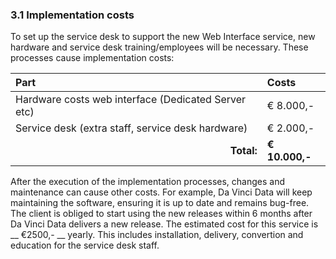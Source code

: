 ### 3.1 Implementation costs

To set up the service desk to support the new Web Interface service, new hardware and service desk training/employees will be necessary. These processes cause implementation costs:

| Part                                                | Costs          |
| :---                                                | :---           |
| Hardware costs web interface (Dedicated Server etc) | € 8.000,-      |
| Service desk (extra staff, service desk hardware)   | € 2.000,-      |
| <div style="text-align:right">__Total:__</div>      | __€ 10.000,-__ |

After the execution of the implementation processes, changes and maintenance can cause other costs. For example, Da Vinci Data will keep maintaining the software, ensuring it is up to date and remains bug-free. The client is obliged to start using the new releases within 6 months after Da Vinci Data delivers a new release. The estimated cost for this service is __ €2500,- __ yearly. This includes installation, delivery, convertion and education for the service desk staff.